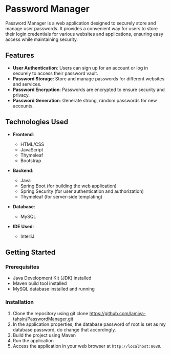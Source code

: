 # Password Manager

Password Manager is a web application designed to securely store and manage user passwords. It provides a convenient way for users to store their login credentials for various websites and applications, ensuring easy access while maintaining security.

## Features

- **User Authentication**: Users can sign up for an account or log in securely to access their password vault.
- **Password Storage**: Store and manage passwords for different websites and services.
- **Password Encryption**: Passwords are encrypted to ensure security and privacy.
- **Password Generation**: Generate strong, random passwords for new accounts.


## Technologies Used

- **Frontend**:
    - HTML/CSS
    - JavaScript
    - Thymeleaf 
    - Bootstrap

- **Backend**:
    - Java
    - Spring Boot (for building the web application)
    - Spring Security (for user authentication and authorization)
    - Thymeleaf (for server-side templating)


- **Database**:
    - MySQL
- **IDE Used**:
    - IntelliJ

## Getting Started

### Prerequisites

- Java Development Kit (JDK) installed
- Maven build tool installed
- MySQL database installed and running


### Installation

1. Clone the repository using git clone https://github.com/lamiya-tahsin/PasswordManager.git
2. In the application.properties, the database password of root is set as my database password, do change that accordingly. 
3. Build the project using Maven
4. Run the application
5. Access the application in your web browser at `http://localhost:8080`.


